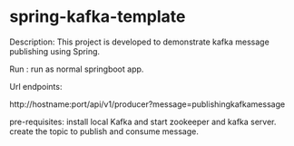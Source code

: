 # spring-kafka-template
Description: This project is developed to demonstrate kafka message publishing using Spring.

Run : run as normal springboot app.

Url endpoints: 

http://hostname:port/api/v1/producer?message=publishingkafkamessage

pre-requisites:  install local Kafka and start zookeeper and kafka server. create the topic to publish and consume message.
